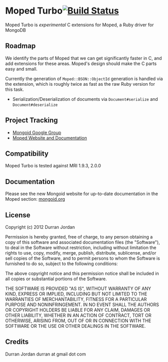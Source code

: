 Moped Turbo[![Build Status](https://secure.travis-ci.org/mongoid/moped-turbo.png?branch=master&.png)](http://travis-ci.org/mongoid/moped-turbo)
========

Moped Turbo is *experimental* C extensions for Moped, a Ruby driver for MongoDB

Roadmap
-------

We identify the parts of Moped that we can get significantly faster
in C, and add extensions for these areas. Moped's design should make
the C parts easy and small.

Currently the generation of `Moped::BSON::ObjectId` generation is handled
via the extension, which is roughly twice as fast as the raw Ruby version
for this task.

* Serialization/Deserialization of documents via `Document#serialize` and
  `Document#deserialize`

Project Tracking
----------------

* [Mongoid Google Group](http://groups.google.com/group/mongoid)
* [Moped Website and Documentation](http://mongoid.org/en/moped/)

Compatibility
-------------

Moped Turbo is tested against MRI 1.9.3, 2.0.0

Documentation
-------------

Please see the new Mongoid website for up-to-date documentation in
the Moped section: [mongoid.org](http://mongoid.org/en/moped/)

License
-------

Copyright (c) 2012 Durran Jordan

Permission is hereby granted, free of charge, to any person obtaining
a copy of this software and associated documentation files (the
"Software"), to deal in the Software without restriction, including
without limitation the rights to use, copy, modify, merge, publish,
distribute, sublicense, and/or sell copies of the Software, and to
permit persons to whom the Software is furnished to do so, subject to
the following conditions:

The above copyright notice and this permission notice shall be
included in all copies or substantial portions of the Software.

THE SOFTWARE IS PROVIDED "AS IS", WITHOUT WARRANTY OF ANY KIND,
EXPRESS OR IMPLIED, INCLUDING BUT NOT LIMITED TO THE WARRANTIES OF
MERCHANTABILITY, FITNESS FOR A PARTICULAR PURPOSE AND
NONINFRINGEMENT. IN NO EVENT SHALL THE AUTHORS OR COPYRIGHT HOLDERS BE
LIABLE FOR ANY CLAIM, DAMAGES OR OTHER LIABILITY, WHETHER IN AN ACTION
OF CONTRACT, TORT OR OTHERWISE, ARISING FROM, OUT OF OR IN CONNECTION
WITH THE SOFTWARE OR THE USE OR OTHER DEALINGS IN THE SOFTWARE.

Credits
-------

Durran Jordan durran at gmail dot com
